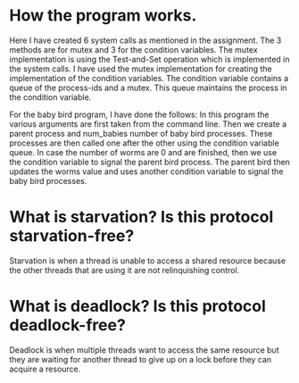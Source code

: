 # How the program works.

Here I have created 6 system calls as mentioned in the assignment. The 3 methods are for mutex and 3 for the
condition variables. The mutex implementation is using the Test-and-Set operation which is implemented in the system calls.
I have used the mutex implementation for creating the implementation of the condition variables.
The condition variable contains a queue of the process-ids and a mutex. This queue maintains the process in the condition variable.

For the baby bird program, I have done the follows:
In this program the various arguments are first taken from the command line. Then we create a parent process and num_babies 
number of baby bird processes. These processes are then called one after the other using the condition variable queue.
In case the number of worms are 0 and are finished, then we use the condition variable to signal the parent bird process.
The parent bird then updates the worms value and uses another condition variable to signal the baby bird processes.

# What is starvation? Is this protocol starvation-free?
Starvation is when a thread is unable to access a shared resource because the other threads that are using it are not relinquishing control.

# What is deadlock? Is this protocol deadlock-free?
Deadlock is when multiple threads want to access the same resource but they are waiting for another thread to give up on a lock before they can acquire a resource.
